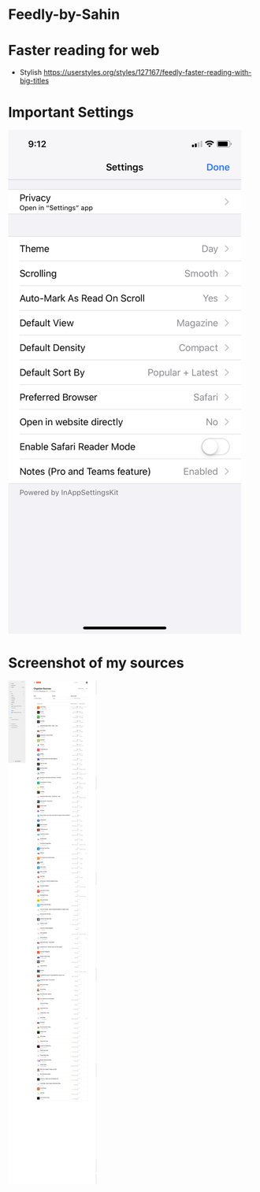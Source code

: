 # Feedly-by-Sahin

# Faster reading for web
* Stylish https://userstyles.org/styles/127167/feedly-faster-reading-with-big-titles

# Important Settings
![My feedly settings](feedly_settings.PNG "Feedly Setting")


# Screenshot of my sources

![What I follow](WhatIfollow.png "What I follow")
